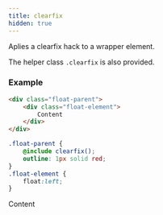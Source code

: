 ```yaml
---
title: clearfix
hidden: true
---
```


Aplies a clearfix hack to a wrapper element.

The helper class `.clearfix` is also provided.

### Example

```html
<div class="float-parent">
    <div class="float-element">
        Content
    </div>
</div>
```

```scss
.float-parent {    
    @include clearfix();
    outline: 1px solid red;
}
.float-element {
    float:left;
}
```

<div class="float-parent">
    <div class="p float-element">
        Content
    </div>
</div>
